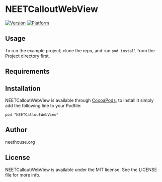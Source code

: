 # NEETCalloutWebView

[![Version](http://cocoapod-badges.herokuapp.com/v/NEETCalloutWebView/badge.png)](http://cocoadocs.org/docsets/NEETCalloutWebView)
[![Platform](http://cocoapod-badges.herokuapp.com/p/NEETCalloutWebView/badge.png)](http://cocoadocs.org/docsets/NEETCalloutWebView)

## Usage

To run the example project; clone the repo, and run `pod install` from the Project directory first.

## Requirements

## Installation

NEETCalloutWebView is available through [CocoaPods](http://cocoapods.org), to install
it simply add the following line to your Podfile:

    pod "NEETCalloutWebView"

## Author

neethouse.org

## License

NEETCalloutWebView is available under the MIT license. See the LICENSE file for more info.

